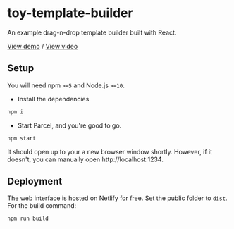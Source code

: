 # toy-template-builder
An example drag-n-drop template builder built with React.

[View demo](https://toy-template-builder.kierb.com/) / [View video](https://www.youtube.com/watch?v=y80z44WavAk&feature=youtu.be)

## Setup
You will need npm `>=5` and Node.js `>=10`.

- Install the dependencies
```bash
npm i
```

- Start Parcel, and you're good to go.
```bash
npm start
```

It should open up to your a new browser window shortly. However, if it doesn't, you can manually open http://localhost:1234.

## Deployment
The web interface is hosted on Netlify for free. Set the public folder to `dist`. For the build command:
```bash
npm run build
```